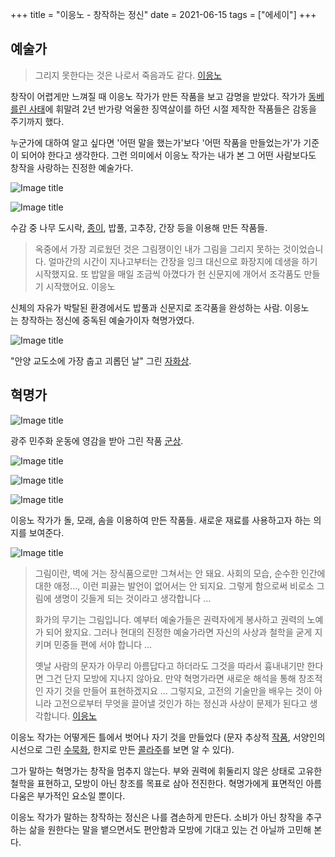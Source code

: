 +++
title = "이응노 - 창작하는 정신"
date = 2021-06-15
tags = ["에세이"]
+++

## 예술가

> 그리지 못한다는 것은 나로서 죽음과도 같다.‌‌‌‌
> [이응노](https://artsandculture.google.com/project/lee-ungno?hl=ko)

창작이 어렵게만 느껴질 때 이응노 작가가 만든 작품을 보고 감명을 받았다. 작가가 [동베를린 사태](https://ko.wikipedia.org/wiki/%EB%8F%99%EB%B0%B1%EB%A6%BC_%EC%82%AC%EA%B1%B4)에 휘말려 2년 반가량 억울한 징역살이를 하던 시절 제작한 작품들은 감동을 주기까지 했다.

누군가에 대하여 알고 싶다면 '어떤 말을 했는가'보다 '어떤 작품을 만들었는가'가 기준이 되어야 한다고 생각한다. 그런 의미에서 이응노 작가는 내가 본 그 어떤 사람보다도 창작을 사랑하는 진정한 예술가다.

![Image title](https://bear-images.sfo2.cdn.digitaloceanspaces.com/kang-1662219325.webp)

![Image title](https://bear-images.sfo2.cdn.digitaloceanspaces.com/kang-1662219333.webp)

수감 중 나무 도시락, [종이](https://www.hankyung.com/life/article/2015061602031), 밥풀, 고추장, 간장 등을 이용해 만든 작품들.

> 옥중에서 가장 괴로웠던 것은 그림쟁이인 내가 그림을 그리지 못하는 것이었습니다. 얼마간의 시간이 지나고부터는 간장을 잉크 대신으로 화장지에 데생을 하기 시작했지요. 또 밥알을 매일 조금씩 아꼈다가 헌 신문지에 개어서 조각품도 만들기 시작했어요.
> 이응노

신체의 자유가 박탈된 환경에서도 밥풀과 신문지로 조각품을 완성하는 사람. 이응노는 창작하는 정신에 중독된 예술가이자 혁명가였다.

![Image title](https://bear-images.sfo2.cdn.digitaloceanspaces.com/kang-1662219377.jpeg)

"안양 교도소에 가장 춥고 괴롭던 날" 그린 [자화상](https://artsandculture.google.com/asset/%EC%9E%90%ED%99%94%EC%83%81-%EC%9D%B4%EC%9D%91%EB%85%B8/QQFdZFvIUeZVKA).

## 혁명가

![Image title](https://bear-images.sfo2.cdn.digitaloceanspaces.com/kang-1662219402.jpeg)

광주 민주화 운동에 영감을 받아 그린 작품 [군상](https://artsandculture.google.com/asset/%EA%B5%B0%EC%83%81-%EC%9D%B4%EC%9D%91%EB%85%B8/UgH8ZcIYO2Kqzw).

![Image title](https://bear-images.sfo2.cdn.digitaloceanspaces.com/kang-1662219549.webp)

![Image title](https://bear-images.sfo2.cdn.digitaloceanspaces.com/kang-1662219559.webp)

![Image title](https://bear-images.sfo2.cdn.digitaloceanspaces.com/kang-1662219570.webp)

이응노 작가가 돌, 모래, 솜을 이용하여 만든 작품들. 새로운 재료를 사용하고자 하는 의지를 보여준다.


![Image title](https://bear-images.sfo2.cdn.digitaloceanspaces.com/kang-1662219585.webp)


> 그림이란, 벽에 거는 장식품으로만 그쳐서는 안 돼요. 사회의 모습, 순수한 인간에 대한 애정…, 이런 피끓는 발언이 없어서는 안 되지요. 그렇게 함으로써 비로소 그림에 생명이 깃들게 되는 것이라고 생각합니다 …
>
> 화가의 무기는 그림입니다. 예부터 예술가들은 권력자에게 봉사하고 권력의 노예가 되어 왔지요. 그러나 현대의 진정한 예술가라면 자신의 사상과 철학을 굳게 지키며 민중들 편에 서야 합니다 …
>
> 옛날 사람의 문자가 아무리 아름답다고 하더라도 그것을 따라서 흉내내기만 한다면 그건 단지 모방에 지나지 않아요. 만약 혁명가라면 새로운 해석을 통해 창조적인 자기 것을 만들어 표현하겠지요 … 그렇지요, 고전의 기술만을 배우는 것이 아니라 고전으로부터 무엇을 끌어낼 것인가 하는 정신과 사상이 문제가 된다고 생각합니다.
> [이응노](http://www.ohmynews.com/NWS_Web/View/at_pg.aspx?CNTN_CD=A0000910396)

이응노 작가는 어떻게든 틀에서 벗어나 자기 것을 만들었다 (문자 추상적 [작품](https://artsandculture.google.com/asset/chestnut-tree-lee-ungno/lAEC9W82D7WQ5w), 서양인의 시선으로 그린 [수묵화](https://artsandculture.google.com/asset/the-travels-of-marco-polo-series-lee-ungno/MAFGNU2Wma9j6Q), 한지로 만든 [콜라주](https://artsandculture.google.com/asset/%EA%B5%AC%EC%84%B1-%EC%9D%B4%EC%9D%91%EB%85%B8/mQFVNfJPU4w3sw)를 보면 알 수 있다).

그가 말하는 혁명가는 창작을 멈추지 않는다. 부와 권력에 휘둘리지 않은 상태로 고유한 철학을 표현하고, 모방이 아닌 창조를 목표로 삼아 전진한다. 혁명가에게 표면적인 아름다움은 부가적인 요소일 뿐이다.

이응노 작가가 말하는 창작하는 정신은 나를 겸손하게 만든다. 소비가 아닌 창작을 추구하는 삶을 원한다는 말을 뱉으면서도 편안함과 모방에 기대고 있는 건 아닐까 고민해 본다.
